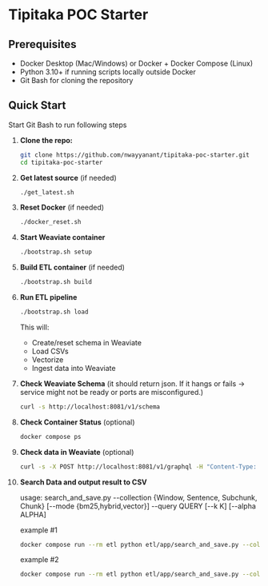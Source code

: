 # Tipitaka POC Starter 

## Prerequisites

* Docker Desktop (Mac/Windows) or Docker + Docker Compose (Linux)
* Python 3.10+ if running scripts locally outside Docker
* Git Bash for cloning the repository

## Quick Start

Start Git Bash to run following steps 

1. **Clone the repo:**
   ```bash
   git clone https://github.com/nwayyanant/tipitaka-poc-starter.git
   cd tipitaka-poc-starter
   ```


2. **Get latest source** (if needed)
	```bash
	./get_latest.sh
	```

3. **Reset Docker** (if needed)
	```bash
	./docker_reset.sh
	```

4. **Start Weaviate container**
	```bash
	./bootstrap.sh setup
	```

5. **Build ETL container** (if needed)
	```bash
	./bootstrap.sh build
	```

6. **Run ETL pipeline**

   ```bash
   ./bootstrap.sh load
   ```

   This will:

   * Create/reset schema in Weaviate
   * Load CSVs
   * Vectorize 
   * Ingest data into Weaviate


7. **Check Weaviate Schema** (it should return json. If it hangs or fails → service might not be ready or ports are misconfigured.)
	```bash
	curl -s http://localhost:8081/v1/schema
	```


8. **Check Container Status** (optional)
	```bash
	docker compose ps
	```

9. **Check data in Weaviate** (optional)
	```bash 
	curl -s -X POST http://localhost:8081/v1/graphql -H "Content-Type: application/json" -d "{\"query\":\"{ Aggregate { Chunk { meta { count } } } }\"}"
	```
	
10. **Search Data and output result to CSV** 

	usage: search_and_save.py
			--collection {Window, Sentence, Subchunk, Chunk}
    		[--mode {bm25,hybrid,vector}]
    		--query QUERY
    		[--k K]
    		[--alpha ALPHA]

    
	example #1
    ```bash
	docker compose run --rm etl python etl/app/search_and_save.py --collection Window --mode hybrid --alpha 0.5 --query "mettā" --k 5
	```
	
	example #2
    ```bash
	docker compose run --rm etl python etl/app/search_and_save.py --collection Sentence --mode vector --query "mettā" --k 10
	```
	



